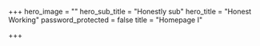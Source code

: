 +++
hero_image = ""
hero_sub_title = "Honestly sub"
hero_title = "Honest Working"
password_protected = false
title = "Homepage I"

+++
